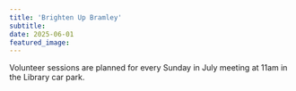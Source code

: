 ```yaml
---
title: 'Brighten Up Bramley'
subtitle: 
date: 2025-06-01
featured_image: 
---
```


Volunteer sessions are planned for every Sunday in July meeting at 11am in the Library car park.

